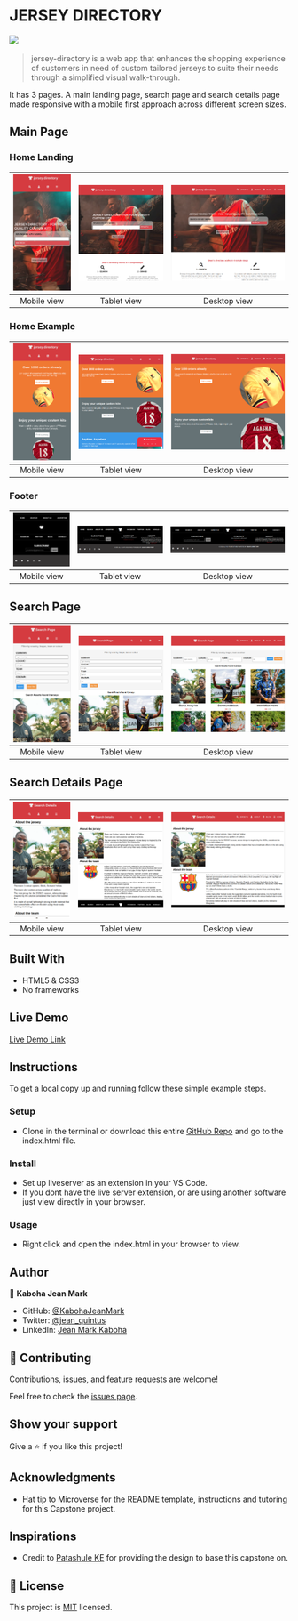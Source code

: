 # JERSEY DIRECTORY
![](https://img.shields.io/badge/Microverse-blueviolet)

> jersey-directory is a web app that enhances the shopping experience of customers in need of custom tailored jerseys to suite their needs through a simplified visual walk-through.

It has 3 pages. A main landing page, search page and search details page made responsive with a mobile first approach across different screen sizes.

## Main Page 
### Home Landing
| ![screenshot](assets/home-landing-phone.png) |![screenshot](assets/home-landing-tab.png) | ![screenshot](assets/home-landing-laptop.png) | 
|:---:|:---:|:---:|
| Mobile view | Tablet view | Desktop view |

### Home Example
| ![screenshot](assets/home-example-mobile.png) |![screenshot](assets/home-example-tablet.png) | ![screenshot](assets/home-example-laptop.png) | 
|:---:|:---:|:---:|
| Mobile view | Tablet view | Desktop view |

### Footer
| ![screenshot](assets/footer-mobile.png) |![screenshot](assets/footer-tablet.png) | ![screenshot](assets/footer-laptop.png) | 
|:---:|:---:|:---:|
| Mobile view | Tablet view | Desktop view |

## Search Page
| ![screenshot](assets/search-page-mobile.png) |![screenshot](assets/search-page-tablet.png) | ![screenshot](assets/search-page-laptop.png) | 
|:---:|:---:|:---:|
| Mobile view | Tablet view | Desktop view |

## Search Details Page
| ![screenshot](assets/search-details-mobile.png) |![screenshot](assets/search-details-tablet.png) | ![screenshot](assets/search-details-laptop.png) | 
|:---:|:---:|:---:|
| Mobile view | Tablet view | Desktop view |

## Built With

- HTML5 & CSS3
- No frameworks

## Live Demo

[Live Demo Link](url/)

## Instructions
To get a local copy up and running follow these simple example steps.

### Setup
- Clone in the terminal or download this entire [GitHub Repo](https://github.com/KabohaJeanMark/jersey-directory/) and go to the index.html file.

### Install
- Set up liveserver as an extension in your VS Code.
- If you dont have the live server extension, or are using another software just view directly in your browser.

### Usage
- Right click and open the index.html in your browser to view.


## Author

👤 **Kaboha Jean Mark**

- GitHub: [@KabohaJeanMark](https://github.com/KabohaJeanMark)
- Twitter: [@jean_quintus](https://twitter.com/jean_quintus)
- LinkedIn: [Jean Mark Kaboha](https://www.linkedin.com/in/jean-mark-kaboha-software-engineer/)


## 🤝 Contributing

Contributions, issues, and feature requests are welcome!

Feel free to check the [issues page](https://github.com/KabohaJeanMark/jersey-directory/issues).

## Show your support

Give a ⭐️ if you like this project!

## Acknowledgments

- Hat tip to Microverse for the README template, instructions and tutoring for this Capstone project.

## Inspirations
- Credit to [Patashule KE](https://www.behance.net/gallery/25563385/PatashuleKE) for providing the design to base this capstone on.

## 📝 License

This project is [MIT](./LICENSE) licensed.